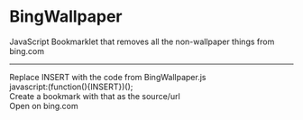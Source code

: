 # BingWallpaper
JavaScript Bookmarklet that removes all the non-wallpaper things from bing.com
________________
Replace INSERT with the code from BingWallpaper.js  
javascript:(function(){INSERT})();  
Create a bookmark with that as the source/url  
Open on bing.com
